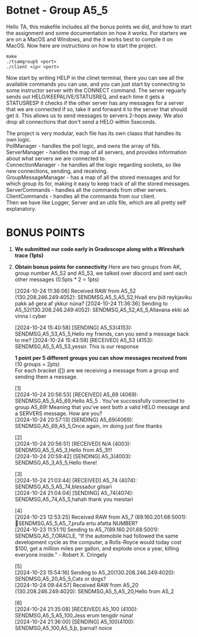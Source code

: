 # Botnet - Group A5_5
Hello TA, this makefile includes all the bonus points we did, and how to start the assignment and some documentation on how it works. For starters we are on a MacOS and Windows, and the it works
best to compile it on MacOS. Now here are instructions on how to start the project.

```
make
./tsamgroup5 <port>
./client <ip> <port>
```

Now start by writing HELP in the clinet terminal, there you can see all the available commands you can use, and you can just start by connecting to some instructor server with the CONNECT command.
The server reguarly sends out HELO/KEEPALIVE/STATUSREQ, and each time it gets a STATUSRESP it checks if the other server has any messages for a server that we are connected if so, take 
it and forward it to the server that should get it. This allows us to send messages to servers 2-hops away. We also drop all connections that don't send a HELO within 5seconds.

The project is very modular, each file has its own claass that handles its own logic.  
PollManager - handles the poll logic, and owns the array of fds.  
ServerManager - handles the map of all servers, and provides information about what servers we are connected to.  
ConnectionManager - he handles all the logic regarding sockets, so like new connections, sending, and receiving.  
GroupMessageManager - has a map of all the stored messages and for which group its for, making it easy to keep track of all the stored messages.  
ServerCommands - handles all the commands from other servers.    
ClientCommands - handles all the commands from our client.  
Then we have like Logger, Server and an utils file, which are all pretty self explanatory.  


# BONUS POINTS
1. **We submitted our code early in Gradescope along with a Wireshark trace (1pts)**
2. **Obtain bonus points for connectivity**
    Here are two groups from AK, group number A5_52 and A5_53, we talked over discord and sent each other messages (0.5pts * 2 = 1pts)

    [2024-10-24 11:36:06] Received RAW from A5_52 (130.208.246.249:4052): SENDMSG,A5_5,A5_52,Hvað eru þið reykjaviku pakk að gera af ykkur núna?
    [2024-10-24 11:36:36] Sending to A5_52(130.208.246.249:4052): SENDMSG,A5_52,A5_5,Allavana ekki að vinna i cyber
    
    [2024-10-24 15:40:58] [SENDING] A5_53(4153): SENDMSG,A5_53,A5_5,Hello my friends, can you send a message back to me?
    [2024-10-24 15:43:59] [RECEIVED] A5_53 (4153): SENDMSG,A5_5,A5_53,yessir. This is our response

    **1 point per 5 different groups you can show messages received from** (10 groups = 2pts)  
    For each bracket ([]) are we receiving a message from a group and sending them a message.
   
    [1]  
    [2024-10-24 20:56:53] [RECEIVED] A5_69 (4069): SENDMSG,A5_5,A5_69,Hello A5_5 . You've successfully connected to group A5_69! Meaning that you've       sent both a valid HELO message and a SERVERS message. How are you?  
    [2024-10-24 20:57:13] [SENDING] A5_69(4069): SENDMSG,A5_69,A5_5,Once again, im doing just fine thanks  

    [2]  
        [2024-10-24 20:56:51] [RECEIVED] N/A (4003): SENDMSG,A5_5,A5_3,Hello from A5_3!!!  
        [2024-10-24 20:59:42] [SENDING] A5_3(4003): SENDMSG,A5_3,A5_5,Hello there!  

    [3]  
        [2024-10-24 21:03:44] [RECEIVED] A5_74 (4074): SENDMSG,A5_5,A5_74,blessaður gilsari  
        [2024-10-24 21:04:04] [SENDING] A5_74(4074): SENDMSG,A5_74,A5_5,hahah thank you meistari

    [4]  
        [2024-10-23 12:53:25] Received RAW from A5_7 (89.160.201.68:5001): SENDMSG,A5_5,A5_7,prufa ertu afatta NUMBER?  
        [2024-10-23 11:51:11] Sending to A5_7(89.160.201.68:5001): SENDMSG,A5_7,ORACLE,
        “If the automobile had followed the same development cycle as the computer, a Rolls-Royce 
         would today cost $100, get a million miles per gallon, and explode once a year, killing 
         everyone inside.”
        - Robert X. Cringely  

    [5]  
        [2024-10-23 15:54:16] Sending to A5_20(130.208.246.249:4020): SENDMSG,A5_20,A5_5,Cats or dogs?  
        [2024-10-24 09:44:57] Received RAW from A5_20 (130.208.246.249:4020): SENDMSG,A5_5,A5_20,Hello from A5_2  

    [6]  
        [2024-10-24 21:35:08] [RECEIVED] A5_100 (4100): SENDMSG,A5_5,A5_100,Jess erum tengdir núna!  
        [2024-10-24 21:36:00] [SENDING] A5_100(4100): SENDMSG,A5_100,A5_5,þ, þarna!! noice  
